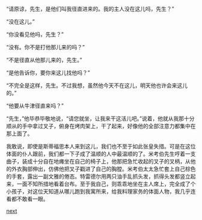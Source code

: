 
“请原谅，先生，是他们叫我径直进来的。我的主人没在这儿吗，先生？”

“没在这儿。”

“你没看见他吗，先生？”

“没有。你不是打他那儿来的吗？”

“不是径直从他那儿来的，先生。”

“是他告诉你，要你来这儿找他吗？”

“不完全是这样，先生。不过我想，虽然他今天不在这儿，明天他也许会来这儿的。”

“他要从牛津径直来吗？”

“先生，”他毕恭毕敬地说，“请您就坐，让我来干这活儿吧。”说着，他就从我那十分顺从的手中拿过叉子，俯身在烤肉架上，干了起来，好像他的全部注意力都集中在那上面了。

我敢说，即使是斯蒂福思本人来到这儿，我们也不至于如此张皇失措。可是在这位体面的仆人跟前，我们都一下子成了温顺的人中最温顺的了。米考伯先生哼着一支曲子，装成十分自在地瘫坐在自己的椅子上，他那把急忙收起的叉子的叉柄，从他的外衣胸部伸出，仿佛他把叉子戳进了自己的胸膛。米考伯太太急忙套上自己棕色的手套，露出一副文雅的倦态。特雷德尔用两只油手乱抓头发，抓得头发都竖立起来，一面不知所措地看着台布。至于我自己，则乖乖地坐在主人席上，完全成了个小孩子，对这位天知道从哪儿跑到我寓所来，给我料理家务的体面人物，我几乎连看都不敢看一眼。

[next](page368)